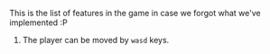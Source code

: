 This is the list of features in the game in case we forgot what we've implemented :P

1. The player can be moved by `wasd` keys.
